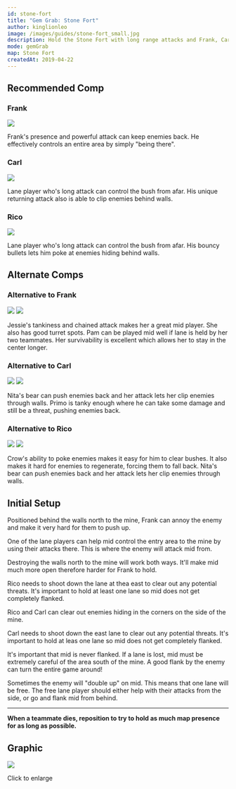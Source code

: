 ```yaml
---
id: stone-fort
title: "Gem Grab: Stone Fort"
author: kinglionleo
image: /images/guides/stone-fort_small.jpg
description: Hold the Stone Fort with long range attacks and Frank, Carl and Rico.
mode: gemGrab
map: Stone Fort
createdAt: 2019-04-22
---
```


Recommended Comp
---

### Frank

<img src="https://media.brawltime.ninja/brawlers/frank/avatar.png?size=96" class="h-16 float-right p-2">

Frank's presence and powerful attack can keep enemies back. He effectively controls an entire area by simply "being there".

### Carl

<img src="https://media.brawltime.ninja/brawlers/carl/avatar.png?size=96" class="h-16 float-right p-2">

Lane player who's long attack can control the bush from afar. His unique returning attack also is able to clip enemies behind walls.

### Rico

<img src="https://media.brawltime.ninja/brawlers/rico/avatar.png?size=96" class="h-16 float-right p-2">

Lane player who's long attack can control the bush from afar. His bouncy bullets lets him poke at enemies hiding behind walls.

Alternate Comps
---

### Alternative to Frank

<img src="https://media.brawltime.ninja/brawlers/jessie/avatar.png?size=96" class="h-10 float-right p-1">

<img src="https://media.brawltime.ninja/brawlers/pam/avatar.png?size=96" class="h-10 float-right p-1">

Jessie's tankiness and chained attack makes her a great mid player. She also has good turret spots.
Pam can be played mid well if lane is held by her two teammates. Her survivability is excellent which allows her to stay in the center longer.

### Alternative to Carl

<img src="https://media.brawltime.ninja/brawlers/nita/avatar.png?size=96" class="h-10 float-right p-1">

<img src="https://media.brawltime.ninja/brawlers/el-primo/avatar.png?size=96" class="h-10 float-right p-1">

Nita's bear can push enemies back and her attack lets her clip enemies through walls.
Primo is tanky enough where he can take some damage and still be a threat, pushing enemies back.

### Alternative to Rico

<img src="https://media.brawltime.ninja/brawlers/crow/avatar.png?size=96" class="h-10 float-right p-1">

<img src="https://media.brawltime.ninja/brawlers/nita/avatar.png?size=96" class="h-10 float-right p-1">

Crow's ability to poke enemies makes it easy for him to clear bushes. It also makes it hard for enemies to regenerate, forcing them to fall back.
Nita's bear can push enemies back and her attack lets her clip enemies through walls.

Initial Setup
---

Positioned behind the walls north to the mine, Frank can annoy the enemy and make it very hard for them to push up.

One of the lane players can help mid control the entry area to the mine by using their attacks there. This is where the enemy will attack mid from.

Destroying the walls north to the mine will work both ways. It'll make mid much more open therefore harder for Frank to hold.

Rico needs to shoot down the lane at thea east to clear out any potential threats. It's important to hold at least one lane so mid does not get completely flanked.

Rico and Carl can clear out enemies hiding in the corners on the side of the mine.

Carl needs to shoot down the east lane to clear out any potential threats. It's important to hold at leas one lane so mid does not get completely flanked.

It's important that mid is never flanked. If a lane is lost, mid must be extremely careful of the area south of the mine. A good flank by the enemy can turn the entire game around!

Sometimes the enemy will "double up" on mid. This means that one lane will be free. The free lane player should either help with their attacks from the side, or go and flank mid from behind.

---

**When a teammate dies, reposition to try to hold as much map presence for as long as possible.**

Graphic
---

<img class="lightbox" src="/images/guides/stone-fort.jpg">

Click to enlarge

